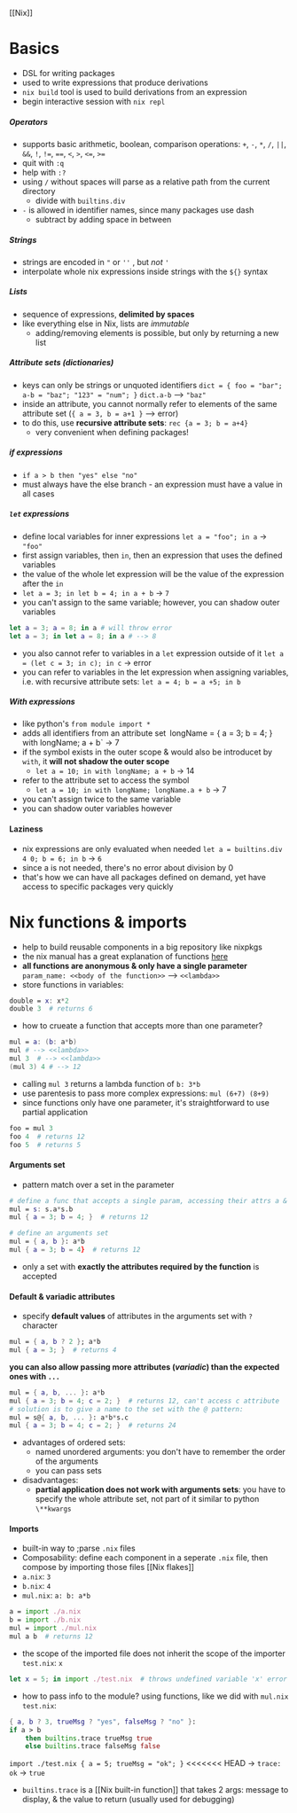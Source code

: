 [[Nix]]

# Basics
- DSL for writing packages
- used to write expressions that produce derivations
- `nix build` tool is used to build derivations from an expression
- begin interactive session with `nix repl`
##### Operators
- supports basic arithmetic, boolean, comparison operations: `+`, `-`, `*`, `/`, `||`, `&&`, `!`, `!=`, `==`, `<`, `>`, `<=`, `>=`
- quit with `:q`
- help with `:?`
- using `/` without spaces will parse as a relative path from the current directory
	- divide with `builtins.div`
- `-` is allowed in identifier names, since many packages use dash
	- subtract by adding space in between
##### Strings
- strings are encoded in `"` or `''` , but *not `'`*
- interpolate whole nix expressions inside strings with the `${}` syntax
##### Lists
- sequence of expressions, **delimited by spaces**
- like everything else in Nix, lists are *immutable*
	- adding/removing elements is possible, but only by returning a new list
##### Attribute sets (dictionaries)
- keys can only be strings or unquoted identifiers
`dict = { foo = "bar"; a-b = "baz"; "123" = "num"; }`
`dict.a-b` --> `"baz"`
- inside an attribute, you cannot normally refer to elements of the same attribute set (`{ a = 3, b = a+1 }` --> error)
- to do this, use **recursive attribute sets**: `rec {a = 3; b = a+4}`
	- very convenient when defining packages!
##### if expressions
- `if a > b then "yes" else "no"`
- must always have the else branch - an expression must have a value in all cases
##### `let` expressions
- define local variables for inner expressions
`let a = "foo"; in a` -> `"foo"`
- first assign variables, then `in`, then an expression that uses the defined variables
- the value of the whole let expression will be the value of the expression after the `in`
- `let a = 3; in let b = 4; in a + b` -> `7`
- you can't assign  to the same variable; however, you can shadow outer variables
```nix
let a = 3; a = 8; in a # will throw error
let a = 3; in let a = 8; in a # --> 8
```
- you also cannot refer to variables in a `let` expression outside of it
`let a = (let c = 3; in c); in c` -> error
- you can refer to variables in the let expression when assigning variables, i.e. with recursive attribute sets:
`let a = 4; b = a +5; in b`

##### With expressions
- like python's `from module import *`
- adds all identifiers from an attribute set`
`longName = { a = 3; b = 4; }`
`with longName; a + b` -> 7
- if the symbol exists in the outer scope & would also be introducet by `with`, it **will not shadow the outer scope**
	- `let a = 10; in with longName; a + b` -> 14
- refer to the attribute set to access the symbol
	- `let a = 10; in with longName; longName.a + b` -> 7
- you can't assign twice to the same variable
- you can shadow outer variables however

#### Laziness
- nix expressions are only evaluated when needed
`let a = builtins.div 4 0; b = 6; in b` -> `6` 
- since a is not needed, there's no error about division by 0
- that's how we can have all packages defined on demand, yet have access to specific packages very quickly

# Nix functions & imports
- help to build reusable components in a big repository like nixpkgs
- the nix manual has a great explanation of functions [here](https://nixos.org/manual/nix/stable/expressions/language-constructs.html#functions)
- **all functions are anonymous & only have a single parameter**
`param_name: <<body of the function>>` --> `<<lambda>>`
- store functions in variables:
```nix
double = x: x*2
double 3  # returns 6
```

- how to crueate a function that accepts more than one parameter?
```nix
mul = a: (b: a*b)
mul # --> <<lambda>>
mul 3  # --> <<lambda>>
(mul 3) 4 # --> 12
```
- calling `mul 3` returns a lambda function of `b: 3*b`
- use parentesis to pass more complex expressions: `mul (6+7) (8+9)`
- since functions only have one parameter, it's straightforward to use partial application
```nix
foo = mul 3
foo 4  # returns 12
foo 5  # returns 5
```

#### Arguments set
- pattern match over a set in the parameter
```nix
# define a func that accepts a single param, accessing their attrs a & b
mul = s: s.a*s.b
mul { a = 3; b = 4; }  # returns 12

# define an arguments set
mul = { a, b }: a*b
mul { a = 3; b = 4}  # returns 12
```
- only a set with **exactly the attributes required by the function** is accepted

#### Default & variadic attributes
- specify **default values** of attributes in the arguments set with `?` character
```nix
mul = { a, b ? 2 }; a*b
mul { a = 3; }  # returns 4
```
**you can also allow passing more attributes (*variadic*) than the expected ones with  `...`**
```nix
mul = { a, b, ... }: a*b
mul { a = 3; b = 4; c = 2; }  # returns 12, can't access c attribute
# solution is to give a name to the set with the @ pattern:
mul = s@{ a, b, ... }: a*b*s.c
mul { a = 3; b = 4; c = 2; }  # returns 24
```
- advantages of ordered sets:
	- named unordered arguments: you don't have to remember the order of the arguments
	- you can pass sets
- disadvantages:
	- **partial application does not work with arguments sets**: you have to specify the whole attribute set, not part of it
similar to python `\**kwargs`
#### Imports
- built-in way to ;parse `.nix` files
- Composability: define each component in a seperate `.nix` file, then compose by importing those files
[[Nix flakes]]
- `a.nix`:
`3`
- `b.nix`:
`4`
- `mul.nix`:
`a: b: a*b`

```nix
a = import ./a.nix
b = import ./b.nix
mul = import ./mul.nix
mul a b  # returns 12
```
- the scope of the imported file does not inherit the scope of the importer
`test.nix`:
`x`
```nix
let x = 5; in import ./test.nix  # throws undefined variable 'x' error
```
- how to pass info to the module? using functions, like we did with `mul.nix`
`test.nix`:
```nix
{ a, b ? 3, trueMsg ? "yes", falseMsg ? "no" }:
if a > b
	then builtins.trace trueMsg true
	else builtins.trace falseMsg false
```

`import ./test.nix { a = 5; trueMsg = "ok"; }`
<<<<<<< HEAD
-> `trace: ok`
-> `true`
- `builtins.trace` is a [[Nix built-in function]] that takes 2 args: message to display, & the value to return (usually used for debugging)